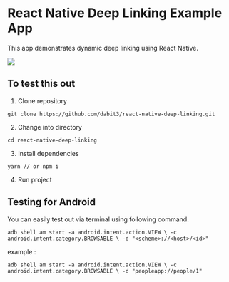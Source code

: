 # React Native Deep Linking Example App

This app demonstrates dynamic deep linking using React Native.

![](http://i.imgur.com/szcU9ML.gif)

## To test this out

1. Clone repository   
```
git clone https://github.com/dabit3/react-native-deep-linking.git
```

2. Change into directory   
```
cd react-native-deep-linking
```

3. Install dependencies   
```
yarn // or npm i
```

4. Run project

## Testing for Android

You can easily test out via terminal using following command.

`adb shell am start -a android.intent.action.VIEW \ -c android.intent.category.BROWSABLE \ -d "<scheme>://<host>/<id>"`

example :

`adb shell am start -a android.intent.action.VIEW \ -c android.intent.category.BROWSABLE \ -d "peopleapp://people/1"`
